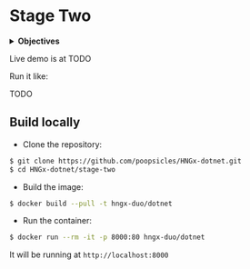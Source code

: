 # Stage Two

<details>
<summary><b>Objectives</b></summary>

You are to build a simple REST API capable of CRUD operations on a "person" resource, interfacing with any database of your choice. 

Your API should dynamically handle parameters, such as adding or retrieving a person by name. Accompany the development with UML diagrams to represent your system's design and database structure. 

Host your entire project on GitHub, and provide a well-structured documentation in the repository that outlines request/response formats, setup instructions, and sample API usage.

### Breakdown:

1.  REST API Development:

    Develop an API with endpoints for:

    - CREATE: Adding a new person.  => `/api`
    - READ: Fetching details of a person.  => `/api/user_id`
    - UPDATE: Modifying details of an existing person => `/api/user_id`
    - DELETE: Removing a person => `/api/user_id`
    
    Ensure all interactions with the database are secure and free from common vulnerabilities (e.g., SQL injections).

2.  Database Modelling: (Bonus)

    - UML Diagram: 
    
      Design and present a UML (Unified Modeling Language) diagram that represents the structure and relationships of your API's classes and models.

3.  Testing:

    Using tools like Postman or (scripts written in Python using the requests library) that tests each CRUD operation in your API.
    
    This should:
    
    - Add a new person (e.g., "Mark Essien").
    - Fetch details of a person
    - Modify the details of an existing person.
    - Remove a person 

4.  Dynamic Parameter Handling:

    - Your API should be flexible enough to handle dynamic input. 
      
      If we provide a name (or other details), your backend should be able to process operations using that name.

    - Example: If we pass "Mark Essien", we should be able to perform all CRUD operations on "Mark Essien".
    
    - Add validation – field should only be strings; integers or any other data type should not be allowed.

5.  GitHub Repository:

    Create a GitHub repository for this project.

    Ensure the repository contains:
    
    - A detailed README.md file explaining how to set up, run, and use the API.
    
    - The source code for the API.
    
    - UML diagrams (or links to view them).

6.  Documentation:

    Provide a documentation file (e.g., DOCUMENTATION.md in your GitHub repo) that outlines:
    
    - Standard formats for requests and responses for each endpoint.
    
    - Sample usage of the API, including example requests and expected responses.
    
    - Any known limitations or assumptions made during development.
    
    - Instructions for setting up and deploying the API locally or on a server.

7.  Hosting

    - Using the same Server used in the Stage One task (or another server, if possible), modify it accordingly to  host your endpoint with a URL like this `https://theirdomain.com/api`

    - Test extensively with various testing tools to make sure it is accessible before submitting

### Acceptance Criteria

- Functional REST API: The API should successfully perform all CRUD operations.

- Modelling Diagrams: Clear and accurate UML and E-R diagrams should be provided.

- Effective Testing Script: The script should successfully test all the CRUD operations without manual intervention.

- Dynamic Parameter Handling: The API should correctly handle and respond to different parameters provided.

- GitHub Repository: Repository should be well-organized, contain all necessary files, and be publicly accessible.

- Detailed Documentation: Documentation should provide clear guidance on how to use the API, including setup, request/response formats, and sample usage.

</details>

Live demo is at TODO

Run it like:

TODO

## Build locally

- Clone the repository:

```sh
$ git clone https://github.com/poopsicles/HNGx-dotnet.git
$ cd HNGx-dotnet/stage-two
```

- Build the image:

```sh
$ docker build --pull -t hngx-duo/dotnet
```

- Run the container:

```sh
$ docker run --rm -it -p 8000:80 hngx-duo/dotnet
```

It will be running at `http://localhost:8000`